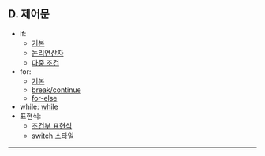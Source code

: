 ## D. 제어문
- if:
  - [기본](./01-if기본.md)
  - [논리연산자](./02-if논리연산자.md)
  - [다중 조건](./03-if다중_조건문.md)
- for:
  - [기본](./04-for기본.md)
  - [break/continue](./05-for_break_continue.md)
  - [for-else](./06-for_else.md)
- while: [while](./07-while.md)
- 표현식:
  - [조건부 표현식](./08-Conditional_Expression.md)
  - [switch 스타일](./09-switch.md)
---

